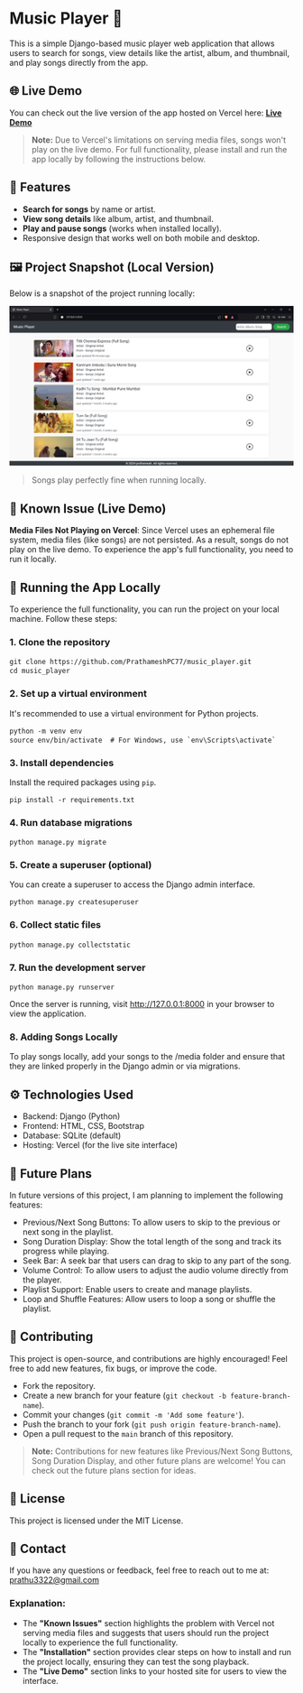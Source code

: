 # Music Player 🎵

This is a simple Django-based music player web application that allows users to search for songs, view details like the artist, album, and thumbnail, and play songs directly from the app.

## 🌐 Live Demo

You can check out the live version of the app hosted on Vercel here: **[Live Demo](https://musicplayer-sepia-three.vercel.app/)**

> **Note:** Due to Vercel's limitations on serving media files, songs won't play on the live demo. For full functionality, please install and run the app locally by following the instructions below.

## 🎯 Features

- **Search for songs** by name or artist.
- **View song details** like album, artist, and thumbnail.
- **Play and pause songs** (works when installed locally).
- Responsive design that works well on both mobile and desktop.

## 🖼️ Project Snapshot (Local Version)

Below is a snapshot of the project running locally:

![Music Player Snapshot](https://github.com/PrathameshPC77/music_player/blob/main/music_player.png)

> Songs play perfectly fine when running locally.

## 🐛 Known Issue (Live Demo)

**Media Files Not Playing on Vercel**: Since Vercel uses an ephemeral file system, media files (like songs) are not persisted. As a result, songs do not play on the live demo. To experience the app's full functionality, you need to run it locally.

## 🚀 Running the App Locally

To experience the full functionality, you can run the project on your local machine. Follow these steps:

### 1. Clone the repository
    git clone https://github.com/PrathameshPC77/music_player.git
    cd music_player

### 2. Set up a virtual environment
It's recommended to use a virtual environment for Python projects.

    python -m venv env
    source env/bin/activate  # For Windows, use `env\Scripts\activate`
    
### 3. Install dependencies
Install the required packages using `pip`.

    pip install -r requirements.txt

### 4. Run database migrations
    python manage.py migrate

### 5. Create a superuser (optional)
You can create a superuser to access the Django admin interface.

    python manage.py createsuperuser

### 6. Collect static files
    python manage.py collectstatic
    
### 7. Run the development server
    python manage.py runserver
Once the server is running, visit http://127.0.0.1:8000 in your browser to view the application.

### 8. Adding Songs Locally
To play songs locally, add your songs to the /media folder and ensure that they are linked properly in the Django admin or via migrations.

## ⚙️ Technologies Used
- Backend: Django (Python)
- Frontend: HTML, CSS, Bootstrap
- Database: SQLite (default)
- Hosting: Vercel (for the live site interface)

## 🔮 Future Plans
In future versions of this project, I am planning to implement the following features:

- Previous/Next Song Buttons: To allow users to skip to the previous or next song in the playlist.
- Song Duration Display: Show the total length of the song and track its progress while playing.
- Seek Bar: A seek bar that users can drag to skip to any part of the song.
- Volume Control: To allow users to adjust the audio volume directly from the player.
- Playlist Support: Enable users to create and manage playlists.
- Loop and Shuffle Features: Allow users to loop a song or shuffle the playlist.

## 🤝 Contributing
This project is open-source, and contributions are highly encouraged! Feel free to add new features, fix bugs, or improve the code.

- Fork the repository.
- Create a new branch for your feature (`git checkout -b feature-branch-name`).
- Commit your changes (`git commit -m 'Add some feature'`).
- Push the branch to your fork (`git push origin feature-branch-name`).
- Open a pull request to the `main` branch of this repository.

> **Note:** Contributions for new features like Previous/Next Song Buttons, Song Duration Display, and other future plans are welcome! You can check out the future plans section for ideas.

## 📝 License
This project is licensed under the MIT License.

## 📧 Contact
If you have any questions or feedback, feel free to reach out to me at: prathu3322@gmail.com

### Explanation:

- The **"Known Issues"** section highlights the problem with Vercel not serving media files and suggests that users should run the project locally to experience the full functionality.
- The **"Installation"** section provides clear steps on how to install and run the project locally, ensuring they can test the song playback.
- The **"Live Demo"** section links to your hosted site for users to view the interface.
